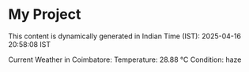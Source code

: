 # My Project

This content is dynamically generated in Indian Time (IST): 2025-04-16 20:58:08 IST


Current Weather in Coimbatore:
Temperature: 28.88 °C
Condition: haze

